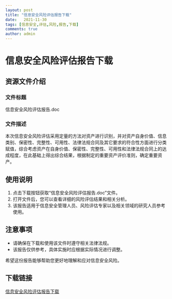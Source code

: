 ```yaml
---
layout: post
title: "信息安全风险评估报告下载"
date:   2021-11-30
tags: [信息安全,评估,风险,报告,下载]
comments: true
author: admin
---
```

# 信息安全风险评估报告下载

## 资源文件介绍

### 文件标题
信息安全风险评估报告.doc

### 文件描述
本次信息安全风险评估采用定量的方法对资产进行识别，并对资产自身价值、信息类别、保密性、完整性、可用性、法律法规合同及其它要求的符合性方面进行分类赋值，综合考虑资产在自身价值、保密性、完整性、可用性和法律法规合同上的达成程度，在此基础上得出综合结果，根据制定的重要资产评价准则，确定重要资产。

## 使用说明
1. 点击下载按钮获取“信息安全风险评估报告.doc”文件。
2. 打开文件后，您可以查看详细的风险评估结果和相关分析。
3. 该报告适用于信息安全管理人员、风险评估专家以及相关领域的研究人员参考使用。

## 注意事项
- 请确保在下载和使用该文件时遵守相关法律法规。
- 该报告仅供参考，具体实施时应根据实际情况进行调整。

希望这份报告能够帮助您更好地理解和应对信息安全风险。

## 下载链接

[信息安全风险评估报告下载](https://pan.quark.cn/s/e17955954188)